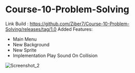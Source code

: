 # Course-10-Problem-Solving

Link Build : https://github.com/Ziber7/Course-10-Problem-Solving/releases/tag/1.0
Added Features:
- Main Menu
- New Background
- New Sprite
- Implementation Play Sound On Collision

![Screenshot_2](https://user-images.githubusercontent.com/62097278/136703078-09dd2d2a-74fa-4aec-af2b-087b2223f7b8.png)
